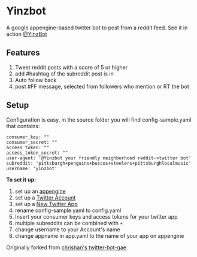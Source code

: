 Yinzbot
==========

A google appengine-based twitter bot to post from a reddit feed.
See it in action [@YinzBot](http://twitter.com/YinzBot)

Features
----------
1. Tweet reddit posts with a score of 5 or higher
1. add #hashtag of the subreddit post is in
1. Auto follow back
1. post #FF message, selected from followers who mention or RT the bot

Setup
----------
Configuration is easy, in the source folder you will find config-sample.yaml that contains:

    consumer_key: ""
    consumer_secret: ""
    access_token: ""
    access_token_secret: ""
    user-agent: '@Yinzbot your friendly neighborhood reddit->twitter bot'
    subreddit: 'pittsburgh+penguins+buccos+steelers+pittsburghlocalmusic'
    username: 'yinzbot'


__To set it up:__

1. set up an [appengine](https://appengine.google.com/)
1. set up a [Twitter Account](https://twitter.com)
1. set up a [New Twitter App](https://dev.twitter.com/apps/new)
1. rename config-sample.yaml to config.yaml
1. Insert your consumer keys and access tokens for your twitter app
1. multiple subreddits can be combined with `+`
1. change username to your Account's name
1. change appname in app.yaml to the name of your app on appengine

Originally forked from [chrishan's twitter-bot-gae](https://github.com/chrishan/twitter-bot-gae/tree/0b6043e05d8069a0ed9b7b18e91341e90a041fd6)
